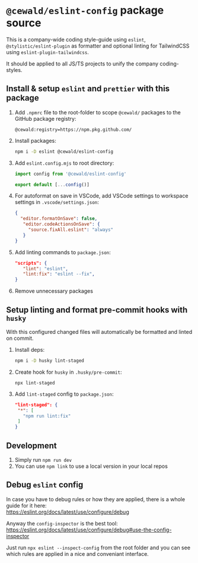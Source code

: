 # `@cewald/eslint-config` package source

This is a company-wide coding style-guide using `eslint`, `@stylistic/eslint-plugin` as formatter and optional linting for TailwindCSS using `eslint-plugin-tailwindcss`.

It should be applied to all JS/TS projects to unify the company coding-styles.

## Install & setup `eslint` and `prettier` with this package

1. Add `.npmrc` file to the root-folder to scope `@cewald/` packages to the GitHub package registry:
   ```
   @cewald:registry=https://npm.pkg.github.com/
   ```

2. Install packages:

   ```bash
   npm i -D eslint @cewald/eslint-config
   ```

3. Add `eslint.config.mjs` to root directory:

   ```js
   import config from '@cewald/eslint-config'

   export default [...config()]
   ```

4. For autoformat on save in VSCode, add VSCode settings to workspace settings in `.vscode/settings.json`:

   ```json
   {
     "editor.formatOnSave": false,
      "editor.codeActionsOnSave": {
        "source.fixAll.eslint": "always"
      }
   }
   ```

5. Add linting commands to `package.json`:

   ```json
   "scripts": {
      "lint": "eslint",
      "lint:fix": "eslint --fix",
   }
   ```

6. Remove unnecessary packages

## Setup linting and format pre-commit hooks with `husky`

With this configured changed files will automatically be formatted and linted on commit.

1. Install deps:

   ```bash
   npm i -D husky lint-staged
   ```

1. Create hook for `husky` in `.husky/pre-commit`:

   ```
   npx lint-staged
   ```

1. Add `lint-staged` config to `package.json`:
   ```json
   "lint-staged": {
    "*": [
      "npm run lint:fix"
    ]
   }
   ```

## Development

1. Simply run `npm run dev`
2. You can use `npm link` to use a local version in your local repos

## Debug `eslint` config

In case you have to debug rules or how they are applied, there is a whole guide for it here:  
https://eslint.org/docs/latest/use/configure/debug

Anyway the `config-inspector` is the best tool:  
https://eslint.org/docs/latest/use/configure/debug#use-the-config-inspector

Just run `npx eslint --inspect-config` from the root folder and you can see which rules are applied in a nice and conveniant interface.
